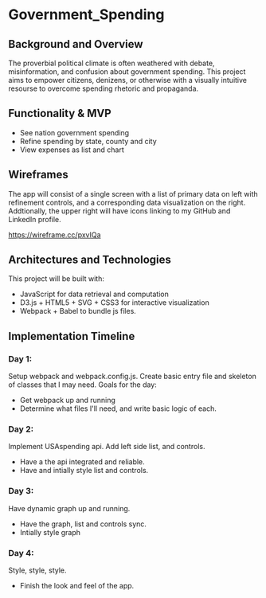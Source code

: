 # Government_Spending

## Background and Overview

The proverbial political climate is often weathered with debate, misinformation, and confusion about government spending.
This project aims to empower citizens, denizens, or otherwise with a visually intuitive resourse to overcome spending rhetoric and propaganda.

## Functionality & MVP

- See nation government spending
- Refine spending by state, county and city
- View expenses as list and chart

## Wireframes

The app will consist of a single screen with a list of primary data on left with refinement controls, 
and a corresponding data visualization on the right. 
Addtionally, the upper right will have icons linking to my GitHub and LinkedIn profile.

https://wireframe.cc/pxvIQa

## Architectures and Technologies

This project will be built with:

- JavaScript for data retrieval and computation
- D3.js + HTML5 + SVG + CSS3 for interactive visualization
- Webpack + Babel to bundle js files.

## Implementation Timeline

### Day 1: 
Setup webpack and webpack.config.js. Create basic entry file and skeleton of classes that I may need. Goals for the day:

 - Get webpack up and running
 - Determine what files I'll need, and write basic logic of each.
 
### Day 2:
Implement USAspending api. Add left side list, and controls.

 - Have a the api integrated and reliable.
 - Have and intially style list and controls.
 
### Day 3:
Have dynamic graph up and running.

 - Have the graph, list and controls sync.
 - Intially style graph 
 
### Day 4:
Style, style, style.

 - Finish the look and feel of the app.
